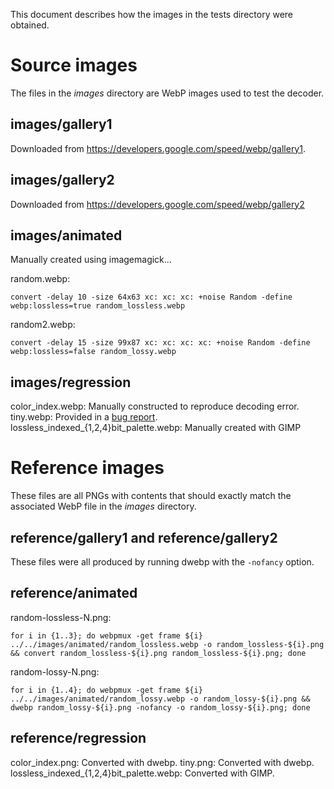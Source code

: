 This document describes how the images in the tests directory were obtained.

# Source images

The files in the _images_ directory are WebP images used to test the decoder.

## images/gallery1

Downloaded from https://developers.google.com/speed/webp/gallery1.

## images/gallery2

Downloaded from https://developers.google.com/speed/webp/gallery2

## images/animated

Manually created using imagemagick...

random.webp:
```
convert -delay 10 -size 64x63 xc: xc: xc: +noise Random -define webp:lossless=true random_lossless.webp
```

random2.webp:
```
convert -delay 15 -size 99x87 xc: xc: xc: xc: +noise Random -define webp:lossless=false random_lossy.webp
```

## images/regression

color_index.webp: Manually constructed to reproduce decoding error.
tiny.webp: Provided in a [bug report](https://github.com/image-rs/image-webp/issues/81).
lossless_indexed_{1,2,4}bit_palette.webp: Manually created with GIMP

# Reference images

These files are all PNGs with contents that should exactly match the associated WebP file in the _images_ directory.

## reference/gallery1 and reference/gallery2

These files were all produced by running dwebp with the `-nofancy` option.

## reference/animated

random-lossless-N.png:

```
for i in {1..3}; do webpmux -get frame ${i} ../../images/animated/random_lossless.webp -o random_lossless-${i}.png && convert random_lossless-${i}.png random_lossless-${i}.png; done
```

random-lossy-N.png:

```
for i in {1..4}; do webpmux -get frame ${i} ../../images/animated/random_lossy.webp -o random_lossy-${i}.png && dwebp random_lossy-${i}.png -nofancy -o random_lossy-${i}.png; done
```

## reference/regression

color_index.png: Converted with dwebp.
tiny.png: Converted with dwebp.
lossless_indexed_{1,2,4}bit_palette.webp: Converted with GIMP.
